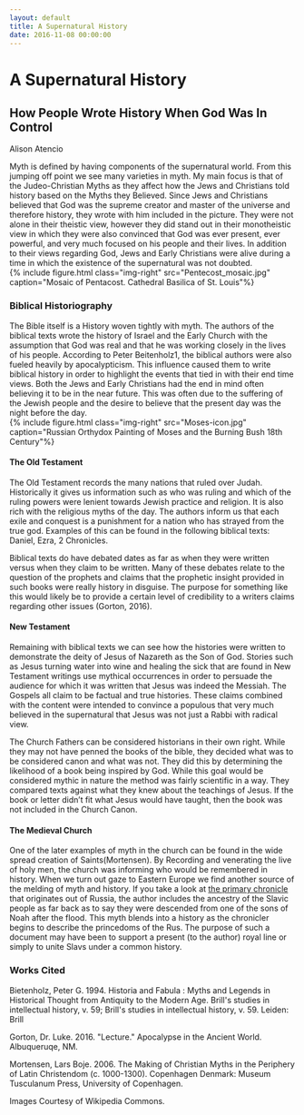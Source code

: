 ```yaml
---
layout: default
title: A Supernatural History
date: 2016-11-08 00:00:00
---
```


# A Supernatural History

## How People Wrote History When God Was In Control 

<p class="author">Alison Atencio</p>

Myth is defined by having components of the supernatural world. From this jumping off point we see many varieties in myth. My main focus is that of the Judeo-Christian Myths as they affect how the Jews and Christians told history based on the Myths they Believed. Since Jews and Christians believed that God was the supreme creator and master of the universe and therefore history, they wrote with him included in the picture. They were not alone in their theistic view, however they did stand out in their monotheistic view in which they were also convinced that God was ever present, ever powerful, and very much focused on his people and their lives. In addition to their views regarding God, Jews and Early Christians were alive during a time in which the existence of the supernatural was not doubted.  
{% include figure.html class="img-right" src="Pentecost_mosaic.jpg" caption="Mosaic of Pentacost. Cathedral Basilica of St. Louis"%}
### Biblical Historiography
The Bible itself is a History woven tightly with myth. The authors of the biblical texts wrote the history of Israel and the Early Church with the assumption that God was real and that he was working closely in the lives of his people. According to Peter Beitenholz1, the biblical authors were also fueled heavily by apocalypticism. This influence caused them to write biblical history in order to highlight the events that tied in with their end time views. Both the Jews and Early Christians had the end in mind often believing it to be in the near future. This was often due to the suffering of the Jewish people and the desire to believe that the present day was the night before the day.  
{% include figure.html class="img-right" src="Moses-icon.jpg" caption="Russian Orthydox Painting of Moses and the Burning Bush 18th Century"%}

#### The Old Testament
The Old Testament records the many nations that ruled over Judah. Historically it gives us information such as who was ruling and which of the ruling powers were lenient towards Jewish practice and religion. It is also rich with the religious myths of the day. The authors inform us that each exile and conquest is a punishment for a nation who has strayed from the true god. Examples of this can be found in the following biblical texts: Daniel, Ezra, 2 Chronicles. 

Biblical texts do have debated dates as far as when they were written versus when they claim to be written. Many of these debates relate to the question of the prophets and claims that the prophetic insight provided in such books were really history in disguise. The purpose for something like this would likely be to provide a certain level of credibility to a writers claims regarding other issues (Gorton, 2016). 

#### New Testament 
Remaining with biblical texts we can see how the histories were written to demonstrate the deity of Jesus of Nazareth as the Son of God. Stories such as Jesus turning water into wine and healing the sick that are found in New Testament writings use mythical occurrences in order to persuade the audience for which it was written that Jesus was indeed the Messiah. The Gospels all claim to be factual and true histories. These claims combined with the content were intended to convince a populous that very much believed in the supernatural that Jesus was not just a Rabbi with radical view.  

The Church Fathers can be considered historians in their own right. While they may not have penned the books of the bible, they decided what was to be considered canon and what was not. They did this by determining the likelihood of a book being inspired by God. While this goal would be considered mythic in nature the method was fairly scientific in a way. They compared texts against what they knew about the teachings of Jesus. If the book or letter didn’t fit what Jesus would have taught, then the book was not included in the Church Canon. 


#### The Medieval Church  
One of the later examples of myth in the church can be found in the wide spread creation of Saints(Mortensen). By Recording and venerating the live of holy men, the church was informing who would be remembered in history.  When we turn out gaze to Eastern Europe we find another source of the melding of myth and history. If you take a look at [the primary chronicle](http://www.mgh-bibliothek.de/dokumente/a/a011458.pdf) that originates out of Russia, the author includes the ancestry of the Slavic people as far back as to say they were descended from one of the sons of Noah after the flood. This myth blends into a history as the chronicler begins to describe the princedoms of the Rus. The purpose of such a document may have been to support a present (to the author) royal line or simply to unite Slavs under a common history. 
 
### Works Cited

Bietenholz, Peter G. 1994. Historia and Fabula : Myths and Legends in Historical Thought from Antiquity to the Modern Age. Brill's studies in intellectual history, v. 59; Brill's studies in intellectual history, v. 59. Leiden: Brill

Gorton, Dr. Luke. 2016. "Lecture." Apocalypse in the Ancient World. Albuqueruqe, NM.

Mortensen, Lars Boje. 2006. The Making of Christian Myths in the Periphery of Latin Christendom (c. 1000-1300). Copenhagen Denmark: Museum Tusculanum Press, University of Copenhagen. 

Images Courtesy of Wikipedia Commons.

